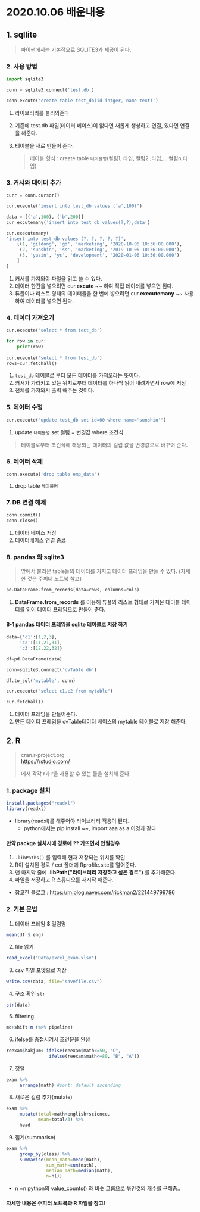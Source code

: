 # 2020.10.06 배운내용

## 1. sqllite

> 파이썬에서는 기본적으로 SQLITE3가 제공이 된다.

### 2. 사용 방법

```python
import sqlite3

conn = sqlite3.connect('test.db')

conn.excute('create table test_db(id intger, name text)')
```

1. 라이브러리를 불러와준다

2. 기존에 test.db 파일(데이터 베이스)이 없다면 새롭게 생성하고 연결, 있다면 연결을 해준다.

3. 테이블을 새로 만들어 준다.

   > 테이블 형식 : create table `테이블명`(컬럼1, 타입, 컬럼2 ,타입,... 컬럼n,타입)

### 3.  커서와 데이터 추가

```python
curr = conn.cursor()

cur.execute("insert into test_db values ('a',100)")

data = [('a',100), ('b',200)]
cur excutemany('insert into test_db values(?,?),data')

cur.executemany(
'insert into test_db values (?, ?, ?, ?, ?)',
    [(1, 'gildong', 'gd', 'marketing', '2020-10-06 10:36:00.000'),
     (2, 'sunshin', 'ss', 'marketing', '2019-10-06 10:36:00.000'),
     (3, 'yusin', 'ys', 'development', '2020-01-06 10:36:00.000')
    ]
)
```



1. 커서를 가져와야 파일을 읽고 쓸 수 있다.
2. 데이터 한건을 넣으려면 cur.**excute** ~~ 하여 직접 데이터를 넣으면 된다.
3. 튜플이나 리스트 형태의 데이터들을 한 번에 넣으려면 cur.**executemany** ~~ 사용하여 데이터를 넣으면 된다.



### 4. 데이터 가져오기

```python
cur.execute('select * from test_db') 

for row in cur:
    print(row)
    
cur.execute('select * from test_db') 
rows=cur.fetchall()
```

1. `test_db` 테이블로 부터 모든 데이터를 가져오라는 뜻이다.
2. 커서가 가리키고 있는 위치로부터 데이터를 하나씩 읽어 내려가면서 row에 저장
3. 전체를 가져와서 출력 해주는 것이다.

### 5. 데이터 수정

```python
cur.execute("update test_db set id=00 where name='sunshin'")
```

1. update `테이블명` set 컬럼 = 변경값 where 조건식

> 테이블로부터 조건식에 해당되는 데이터의 컬럽 값을 변경값으로 바꾸어 준다.

### 6. 데이터 삭제

```python
conn.execute('drop table emp_data')
```

1. drop table `테이블명`

### 7. DB 연결 해제

```python
conn.commit()
conn.close()
```

1. 데이터 베이스 저장
2. 데이터베이스 연결 종료

### 8. pandas 와 sqlite3

> 앞에서 불러온 table들의 데이터를 가지고 데이터 프레임을 만들 수 있다. (자세한 것은 주피터 노트북 참고)

```python
pd.DataFrame.from_records(data=rows, columns=cols)
```

1. **DataFrame.from_records** 를 이용해 튜플의 리스트 형태로 가져온 테이블 데이터를 읽어 데이터 프레임으로 만들어 준다. 

#### 8-1 pandas 데이터 프레임을 sqlite 테이블로 저장 하기

```python
data={'c1':[1,2,3],
     'c2':[11,21,31],
     'c3':[12,22,32]}

df=pd.DataFrame(data)

conn=sqlite3.connect('cvTable.db')

df.to_sql('mytable', conn)

cur.execute("select c1,c2 from mytable")

cur.fetchall()
```

1. 데이터 프레임을 만들어준다.
2. 만든 데이터 프레임을 cvTable데이터 베이스의 mytable 테이블로 저장 해준다.



## 2. R

> cran.r-project.org <br>
> https://rstudio.com/ <br>
>
> 에서 각각 r과 r을 사용할 수 있는 툴을 설치해 준다.

### 1. package 설치

```R
install.packages("readxl")
library(readxl)
```

- library(readxl)를 해주어야 라이브러리 적용이 된다.
  - python에서는 pip install ~~, import aaa as a 이것과 같다

#### 만약 packge 설치시에 경로에 ?? 가뜨면서 안될경우

1.  `.libPaths()` 를 입력해 현재 저장되는 위치를 확인
2. R이 설치된 경로 / ect 폴더에 Rprofile.site를 열어준다.
3. 맨 마지막 줄에  **.libPath("라이브러리 저장하고 싶은 경로")** 를 추가해준다.
4.  파일을 저장하고 R 스튜디오를 재시작 해준다.
   - 참고한 블로그 : https://m.blog.naver.com/rickman2/221449799786

### 2. 기본 문법

1. 데이터 프레임 $ 컬럼명

```R
mean(df $ eng)
```

2.  file 읽기

```R
read_excel("Data/excel_exam.xlsx")
```

3.  csv 파일 포멧으로 저장

``` R
write.csv(data, file="savefile.csv")
```

4.  구조 확인 `str`

``` R
str(data) 
```

5. filtering

``` R
md+shift+m (%>% pipeline)
```

6. ifelse를 중첩시켜서 조건문을 완성

``` R
reexam$hakjum<-ifelse(reexam$math<=50, "C",
   				ifelse(reexam$math<=80, "B", "A"))
```

7. 정렬

```R
exam %>%
     arrange(math) #sort: default ascending
```

8. 새로운 컬럼 추가(mutate)

``` R
exam %>% 
     mutate(total=math+english+science,
            mean=total/3) %>% 
     head
```

9. 집계(summarise)

``` R
exam %>% 
     group_by(class) %>% 
     summarise(mean_math=mean(math),
               sum_math=sum(math),
               median_math=median(math),
               n=n())
```

   * n =n python의 value_counts() 와 비슷 그룹으로 묶인것의 개수를 구해줌..



#### 자세한 내용은 주피터 노트북과 R 파일을 참고!